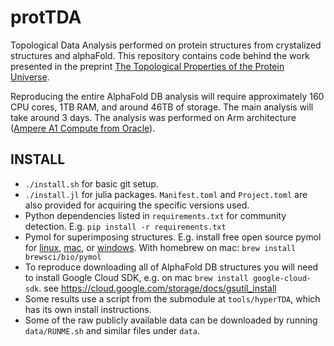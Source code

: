 # protTDA
Topological Data Analysis performed on protein structures from crystalized structures and alphaFold.
This repository contains code behind the work presented in the preprint
[The Topological Properties of the Protein Universe](https://doi.org/10.1101/2023.09.25.559443).

Reproducing the entire AlphaFold DB analysis will require approximately 160 CPU cores, 1TB RAM, and around 46TB of storage.
The main analysis will take around 3 days.
The analysis was performed on Arm architecture ([Ampere A1 Compute from Oracle](https://www.oracle.com/au/cloud/compute/arm/)).

## INSTALL
- `./install.sh` for basic git setup.
- `./install.jl` for julia packages.
  `Manifest.toml` and `Project.toml` are also provided for acquiring the specific versions used.
- Python dependencies listed in `requirements.txt` for community detection.
  E.g. `pip install -r requirements.txt`
- Pymol for superimposing structures. E.g. install free 
  open source pymol for [linux](https://pymolwiki.org/index.php/Linux_Install), 
  [mac](https://pymolwiki.org/index.php/MAC_Install), or 
  [windows](https://pymolwiki.org/index.php/Windows_Install). With homebrew on 
  mac: `brew install brewsci/bio/pymol`
- To reproduce downloading all of AlphaFold DB structures you will need to install Google Cloud SDK, e.g. on mac `brew install google-cloud-sdk`. see 
  <https://cloud.google.com/storage/docs/gsutil_install>
- Some results use a script from the submodule at `tools/hyperTDA`, which has its own install instructions.
- Some of the raw publicly available data can be downloaded by running `data/RUNME.sh` and similar files under `data`.

